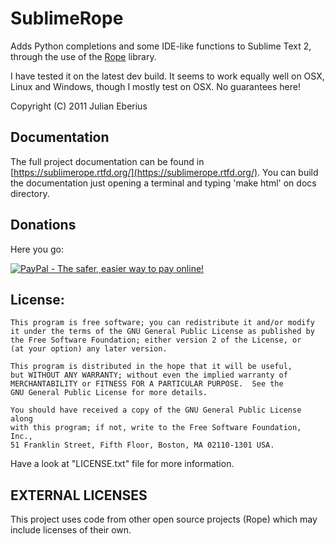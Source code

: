 **SublimeRope**
===========================

Adds Python completions and some IDE-like functions to Sublime Text 2, through the use of the [Rope](http://rope.sourceforge.net/) library.

I have tested it on the latest dev build. It seems to work equally well on OSX, Linux and Windows, though I mostly test on OSX.
No guarantees here!

Copyright (C) 2011 Julian Eberius

Documentation
-------------
The full project documentation can be found in [https://sublimerope.rtfd.org/](https://sublimerope.rtfd.org/). You can build the documentation just opening a terminal and typing 'make html' on docs directory.



Donations
---------

Here you go:

[![PayPal - The safer, easier way to pay online!](https://www.paypalobjects.com/WEBSCR-640-20110429-1/en_US/i/btn/btn_donate_SM.gif)](https://www.paypal.com/us/cgi-bin/webscr?cmd=_s-xclick&hosted_button_id=EVBU58TZPQH8J)

License:
--------

    This program is free software; you can redistribute it and/or modify
    it under the terms of the GNU General Public License as published by
    the Free Software Foundation; either version 2 of the License, or
    (at your option) any later version.

    This program is distributed in the hope that it will be useful,
    but WITHOUT ANY WARRANTY; without even the implied warranty of
    MERCHANTABILITY or FITNESS FOR A PARTICULAR PURPOSE.  See the
    GNU General Public License for more details.

    You should have received a copy of the GNU General Public License along
    with this program; if not, write to the Free Software Foundation, Inc.,
    51 Franklin Street, Fifth Floor, Boston, MA 02110-1301 USA.

Have a look at "LICENSE.txt" file for more information.

EXTERNAL LICENSES
-----------------
This project uses code from other open source projects (Rope)
which may include licenses of their own.
